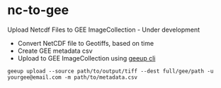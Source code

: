 # nc-to-gee

Upload Netcdf Files to GEE ImageCollection - Under development

- Convert NetCDF file to Geotiffs, based on time
- Create GEE metadata csv
- Upload to GEE ImageCollection using [geeup cli](https://github.com/samapriya/geeup)

```
geeup upload --source path/to/output/tiff --dest full/gee/path -u yourgee@email.com -m path/to/metadata.csv

```

